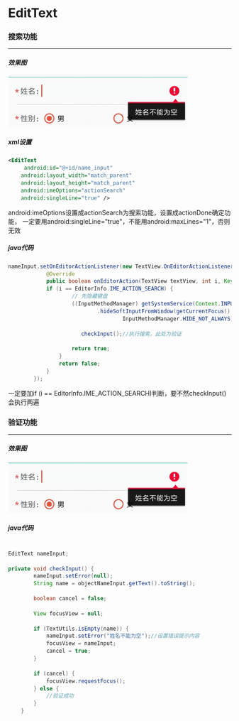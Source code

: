 # EditText

### 搜索功能<br>
----
##### 效果图<br>
![](search.jpg)
##### xml设置<br>
```xml
<EditText
     android:id="@+id/name_input"
    android:layout_width="match_parent"
    android:layout_height="match_parent"
    android:imeOptions="actionSearch"
    android:singleLine="true" />
```
android:imeOptions设置成actionSearch为搜索功能，设置成actionDone确定功能，
一定要用android:singleLine="true"，不能用android:maxLines="1"，否则无效<br>

##### java代码<br>
```java
nameInput.setOnEditorActionListener(new TextView.OnEditorActionListener() {
            @Override
            public boolean onEditorAction(TextView textView, int i, KeyEvent keyEvent) {
            if (i == EditorInfo.IME_ACTION_SEARCH) {
                    // 先隐藏键盘
                    ((InputMethodManager) getSystemService(Context.INPUT_METHOD_SERVICE))
                            .hideSoftInputFromWindow(getCurrentFocus().getWindowToken(),
                                    InputMethodManager.HIDE_NOT_ALWAYS);
                                    
                       checkInput();//执行搜索，此处为验证
                    
                    return true;
                }
                return false;
            }
        });
```
一定要加if (i == EditorInfo.IME_ACTION_SEARCH)判断，要不然checkInput()会执行两遍

### 验证功能<br>
----
##### 效果图<br>
![](search.jpg)
##### java代码<br>
```java

EditText nameInput;

private void checkInput() {
        nameInput.setError(null);
        String name = objectNameInput.getText().toString();

        boolean cancel = false;
        
        View focusView = null;
        
        if (TextUtils.isEmpty(name)) {
            nameInput.setError("姓名不能为空");//设置错误提示内容
            focusView = nameInput;
            cancel = true;
        } 

        if (cancel) {
            focusView.requestFocus();
        } else {
            //验证成功
        }
    }
```
